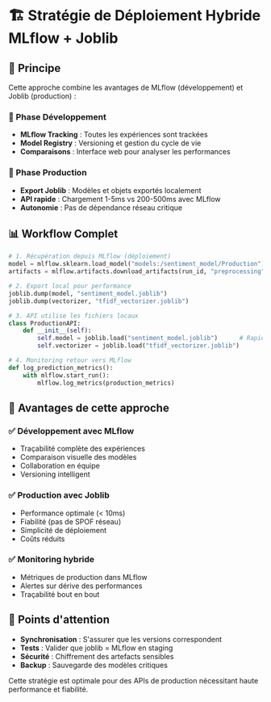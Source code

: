 # 🏗️ Stratégie de Déploiement Hybride MLflow + Joblib

## 🎯 Principe

Cette approche combine les avantages de MLflow (développement) et Joblib (production) :

### 🔬 Phase Développement
- **MLflow Tracking** : Toutes les expériences sont trackées
- **Model Registry** : Versioning et gestion du cycle de vie
- **Comparaisons** : Interface web pour analyser les performances

### 🚀 Phase Production  
- **Export Joblib** : Modèles et objets exportés localement
- **API rapide** : Chargement 1-5ms vs 200-500ms avec MLflow
- **Autonomie** : Pas de dépendance réseau critique

## 📊 Workflow Complet

```python
# 1. Récupération depuis MLflow (déploiement)
model = mlflow.sklearn.load_model("models:/sentiment_model/Production")
artifacts = mlflow.artifacts.download_artifacts(run_id, "preprocessing")

# 2. Export local pour performance
joblib.dump(model, "sentiment_model.joblib")
joblib.dump(vectorizer, "tfidf_vectorizer.joblib")

# 3. API utilise les fichiers locaux
class ProductionAPI:
    def __init__(self):
        self.model = joblib.load("sentiment_model.joblib")      # Rapide !
        self.vectorizer = joblib.load("tfidf_vectorizer.joblib")

# 4. Monitoring retour vers MLflow
def log_prediction_metrics():
    with mlflow.start_run():
        mlflow.log_metrics(production_metrics)
```

## 🎯 Avantages de cette approche

### ✅ Développement avec MLflow
- Traçabilité complète des expériences
- Comparaison visuelle des modèles  
- Collaboration en équipe
- Versioning intelligent

### ✅ Production avec Joblib
- Performance optimale (< 10ms)
- Fiabilité (pas de SPOF réseau)
- Simplicité de déploiement
- Coûts réduits

### ✅ Monitoring hybride
- Métriques de production dans MLflow
- Alertes sur dérive des performances
- Traçabilité bout en bout

## 🚨 Points d'attention

- **Synchronisation** : S'assurer que les versions correspondent
- **Tests** : Valider que joblib = MLflow en staging
- **Sécurité** : Chiffrement des artefacts sensibles
- **Backup** : Sauvegarde des modèles critiques

Cette stratégie est optimale pour des APIs de production nécessitant haute performance et fiabilité.
